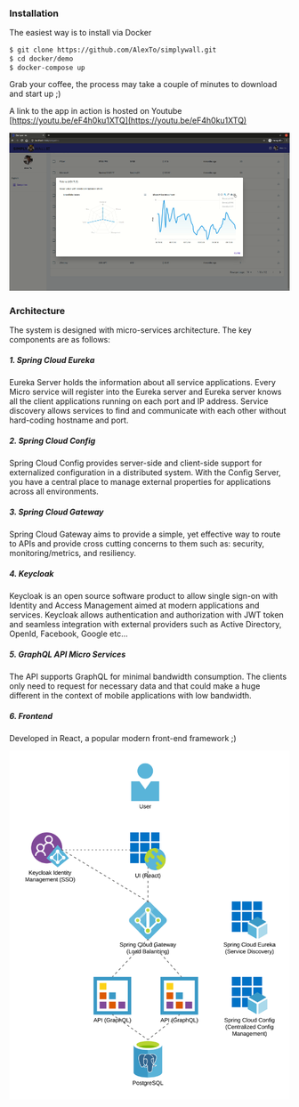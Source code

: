 ### Installation

The easiest way is to install via Docker

```
$ git clone https://github.com/AlexTo/simplywall.git
$ cd docker/demo
$ docker-compose up
```

Grab your coffee, the process may take a couple of minutes to download and start up ;)

A link to the app in action is hosted on Youtube [https://youtu.be/eF4h0ku1XTQ](https://youtu.be/eF4h0ku1XTQ)

![](simplywall.png)

### Architecture

The system is designed with micro-services architecture. The key components are as follows:

##### 1. Spring Cloud Eureka

Eureka Server holds the information about all service applications. Every Micro service will register into the Eureka server and Eureka server knows all the client applications running on each port and IP address. Service discovery allows services to find and communicate with each other without hard-coding hostname and port. 

##### 2. Spring Cloud Config

Spring Cloud Config provides server-side and client-side support for externalized configuration in a distributed system. With the Config Server, you have a central place to manage external properties for applications across all environments. 

##### 3. Spring Cloud Gateway 

Spring Cloud Gateway aims to provide a simple, yet effective way to route to APIs and provide cross cutting concerns to them such as: security, monitoring/metrics, and resiliency.

##### 4. Keycloak 

Keycloak is an open source software product to allow single sign-on with Identity and Access Management aimed at modern applications and services. Keycloak allows authentication and authorization with JWT token and seamless integration with external providers such as Active Directory, OpenId, Facebook, Google etc...

##### 5. GraphQL API Micro Services

The API supports GraphQL for minimal bandwidth consumption. The clients only need to request for necessary data and that could make a huge different in the context of mobile applications with low bandwidth.  

##### 6. Frontend

Developed in React, a popular modern front-end framework ;)

![](arch.png)